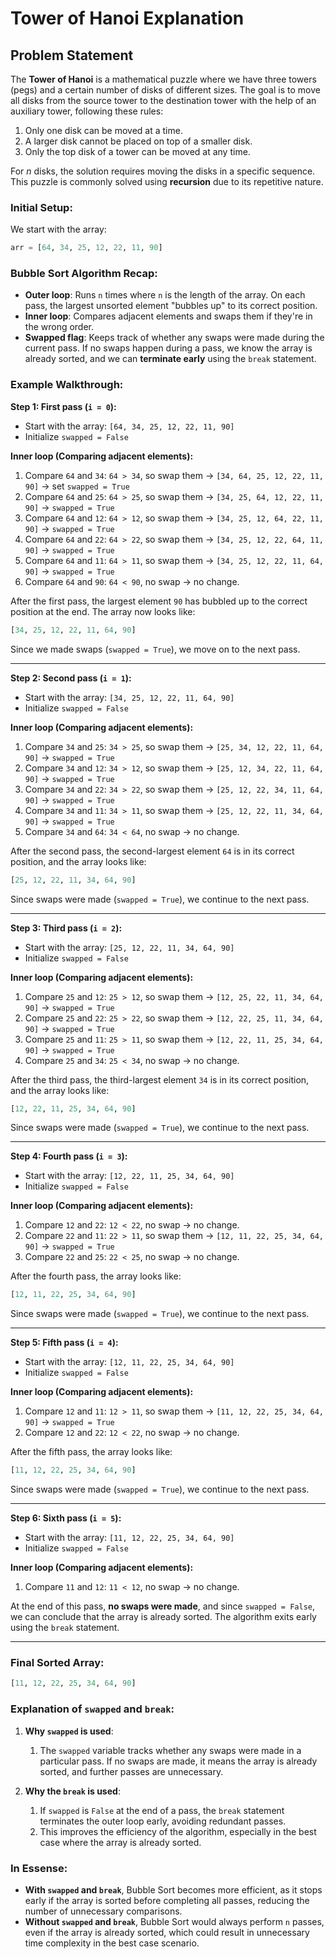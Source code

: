 # Tower of Hanoi Explanation

## Problem Statement

The **Tower of Hanoi** is a mathematical puzzle where we have three towers (pegs) and a certain number of disks of different sizes. The goal is to move all disks from the source tower to the destination tower with the help of an auxiliary tower, following these rules:

1. Only one disk can be moved at a time.
2. A larger disk cannot be placed on top of a smaller disk.
3. Only the top disk of a tower can be moved at any time.

For $n$ disks, the solution requires moving the disks in a specific sequence. This puzzle is commonly solved using **recursion** due to its repetitive nature.

### Initial Setup:

We start with the array:

```python
arr = [64, 34, 25, 12, 22, 11, 90]
```

### Bubble Sort Algorithm Recap:

- **Outer loop**: Runs `n` times where `n` is the length of the array. On each pass, the largest unsorted element "bubbles up" to its correct position.
- **Inner loop**: Compares adjacent elements and swaps them if they're in the wrong order.
- **Swapped flag**: Keeps track of whether any swaps were made during the current pass. If no swaps happen during a pass, we know the array is already sorted, and we can **terminate early** using the `break` statement.

### Example Walkthrough:

**Step 1: First pass (`i = 0`):**

- Start with the array: `[64, 34, 25, 12, 22, 11, 90]`
- Initialize `swapped = False`

**Inner loop (Comparing adjacent elements):**

1. Compare `64` and `34`: `64 > 34`, so swap them → `[34, 64, 25, 12, 22, 11, 90]` → set `swapped = True`
2. Compare `64` and `25`: `64 > 25`, so swap them → `[34, 25, 64, 12, 22, 11, 90]` → `swapped = True`
3. Compare `64` and `12`: `64 > 12`, so swap them → `[34, 25, 12, 64, 22, 11, 90]` → `swapped = True`
4. Compare `64` and `22`: `64 > 22`, so swap them → `[34, 25, 12, 22, 64, 11, 90]` → `swapped = True`
5. Compare `64` and `11`: `64 > 11`, so swap them → `[34, 25, 12, 22, 11, 64, 90]` → `swapped = True`
6. Compare `64` and `90`: `64 < 90`, no swap → no change.

After the first pass, the largest element `90` has bubbled up to the correct position at the end. The array now looks like:

```python
[34, 25, 12, 22, 11, 64, 90]
```

Since we made swaps (`swapped = True`), we move on to the next pass.

---

**Step 2: Second pass (`i = 1`):**

- Start with the array: `[34, 25, 12, 22, 11, 64, 90]`
- Initialize `swapped = False`

**Inner loop (Comparing adjacent elements):**

1. Compare `34` and `25`: `34 > 25`, so swap them → `[25, 34, 12, 22, 11, 64, 90]` → `swapped = True`
2. Compare `34` and `12`: `34 > 12`, so swap them → `[25, 12, 34, 22, 11, 64, 90]` → `swapped = True`
3. Compare `34` and `22`: `34 > 22`, so swap them → `[25, 12, 22, 34, 11, 64, 90]` → `swapped = True`
4. Compare `34` and `11`: `34 > 11`, so swap them → `[25, 12, 22, 11, 34, 64, 90]` → `swapped = True`
5. Compare `34` and `64`: `34 < 64`, no swap → no change.

After the second pass, the second-largest element `64` is in its correct position, and the array looks like:

```python
[25, 12, 22, 11, 34, 64, 90]
```

Since swaps were made (`swapped = True`), we continue to the next pass.

---

**Step 3: Third pass (`i = 2`):**

- Start with the array: `[25, 12, 22, 11, 34, 64, 90]`
- Initialize `swapped = False`

**Inner loop (Comparing adjacent elements):**

1. Compare `25` and `12`: `25 > 12`, so swap them → `[12, 25, 22, 11, 34, 64, 90]` → `swapped = True`
2. Compare `25` and `22`: `25 > 22`, so swap them → `[12, 22, 25, 11, 34, 64, 90]` → `swapped = True`
3. Compare `25` and `11`: `25 > 11`, so swap them → `[12, 22, 11, 25, 34, 64, 90]` → `swapped = True`
4. Compare `25` and `34`: `25 < 34`, no swap → no change.

After the third pass, the third-largest element `34` is in its correct position, and the array looks like:

```python
[12, 22, 11, 25, 34, 64, 90]
```

Since swaps were made (`swapped = True`), we continue to the next pass.

---

**Step 4: Fourth pass (`i = 3`):**

- Start with the array: `[12, 22, 11, 25, 34, 64, 90]`
- Initialize `swapped = False`

**Inner loop (Comparing adjacent elements):**

1. Compare `12` and `22`: `12 < 22`, no swap → no change.
2. Compare `22` and `11`: `22 > 11`, so swap them → `[12, 11, 22, 25, 34, 64, 90]` → `swapped = True`
3. Compare `22` and `25`: `22 < 25`, no swap → no change.

After the fourth pass, the array looks like:

```python
[12, 11, 22, 25, 34, 64, 90]
```

Since swaps were made (`swapped = True`), we continue to the next pass.

---

**Step 5: Fifth pass (`i = 4`):**

- Start with the array: `[12, 11, 22, 25, 34, 64, 90]`
- Initialize `swapped = False`

**Inner loop (Comparing adjacent elements):**

1. Compare `12` and `11`: `12 > 11`, so swap them → `[11, 12, 22, 25, 34, 64, 90]` → `swapped = True`
2. Compare `12` and `22`: `12 < 22`, no swap → no change.

After the fifth pass, the array looks like:

```python
[11, 12, 22, 25, 34, 64, 90]
```

Since swaps were made (`swapped = True`), we continue to the next pass.

---

**Step 6: Sixth pass (`i = 5`):**

- Start with the array: `[11, 12, 22, 25, 34, 64, 90]`
- Initialize `swapped = False`

**Inner loop (Comparing adjacent elements):**

1. Compare `11` and `12`: `11 < 12`, no swap → no change.

At the end of this pass, **no swaps were made**, and since `swapped = False`, we can conclude that the array is already sorted. The algorithm exits early using the `break` statement.

---

### Final Sorted Array:

```python
[11, 12, 22, 25, 34, 64, 90]
```

### Explanation of `swapped` and `break`:

1. **Why `swapped` is used**:

   1. The `swapped` variable tracks whether any swaps were made in a particular pass. If no swaps are made, it means the array is already sorted, and further passes are unnecessary.

2. **Why the `break` is used**:

   1. If `swapped` is `False` at the end of a pass, the `break` statement terminates the outer loop early, avoiding redundant passes.
   2. This improves the efficiency of the algorithm, especially in the best case where the array is already sorted.

### In Essense:

- **With `swapped` and `break`**, Bubble Sort becomes more efficient, as it stops early if the array is sorted before completing all passes, reducing the number of unnecessary comparisons.
- **Without `swapped` and `break`**, Bubble Sort would always perform `n` passes, even if the array is already sorted, which could result in unnecessary time complexity in the best case scenario.
